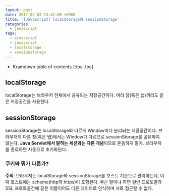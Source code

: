 ```yaml
---
layout: post
date: 2017-02-03 13:42:00 +0900
title: '[JavaScript] localStorage와 sessionStorage'
categories:
  - javascript
tags:
  - ecmascript
  - javascript
  - localstorage
  - sessionstorage
---
```


* Kramdown table of contents
{:toc .toc}

## localStorage

localStorage는 브라우저 전체에서 공유되는 저장공간이다. 여러 창(혹은 탭)끼리도 같은 저장공간을 사용한다.

## sessionStorage

sessionStorage는 localStorage와 다르게 Window마다 분리되는 저장공간이다. 브라우저의 다른 창(혹은 탭)에서는 Window가 다르므로 sessionStorage를 공유하지 않는다. **Java Servlet에서 말하는 세션과는 다른 개념**이므로 혼동하지 말자. 브라우저를 종료하면 자동으로 초기화된다.

### 쿠키와 뭐가 다른가?

**주의**: 브라우저는 localStorage와 sessionStorage를 호스트 기준으로 관리하는데, 이때 호스트에는 scheme(http와 https)이 포함된다. 무슨 말이냐 하면 일반 프로토콜과 SSL 프로토콜간에 같은 이름이어도 다른 데이터로 인식하며 서로 접근할 수 없다.
